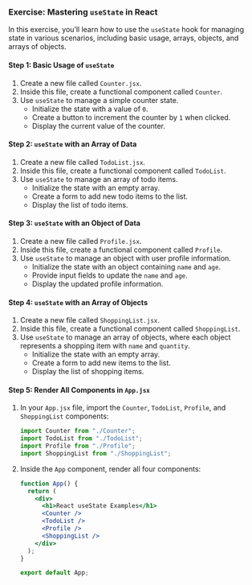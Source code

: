 ### Exercise: Mastering `useState` in React

In this exercise, you’ll learn how to use the `useState` hook for managing state in various scenarios, including basic usage, arrays, objects, and arrays of objects.

#### Step 1: Basic Usage of `useState`

1. Create a new file called `Counter.jsx`.
2. Inside this file, create a functional component called `Counter`.
3. Use `useState` to manage a simple counter state.
   - Initialize the state with a value of `0`.
   - Create a button to increment the counter by `1` when clicked.
   - Display the current value of the counter.

#### Step 2: `useState` with an Array of Data

1. Create a new file called `TodoList.jsx`.
2. Inside this file, create a functional component called `TodoList`.
3. Use `useState` to manage an array of todo items.
   - Initialize the state with an empty array.
   - Create a form to add new todo items to the list.
   - Display the list of todo items.

#### Step 3: `useState` with an Object of Data

1. Create a new file called `Profile.jsx`.
2. Inside this file, create a functional component called `Profile`.
3. Use `useState` to manage an object with user profile information.
   - Initialize the state with an object containing `name` and `age`.
   - Provide input fields to update the `name` and `age`.
   - Display the updated profile information.

#### Step 4: `useState` with an Array of Objects

1. Create a new file called `ShoppingList.jsx`.
2. Inside this file, create a functional component called `ShoppingList`.
3. Use `useState` to manage an array of objects, where each object represents a shopping item with `name` and `quantity`.
   - Initialize the state with an empty array.
   - Create a form to add new items to the list.
   - Display the list of shopping items.

#### Step 5: Render All Components in `App.jsx`

1. In your `App.jsx` file, import the `Counter`, `TodoList`, `Profile`, and `ShoppingList` components:

   ```jsx
   import Counter from "./Counter";
   import TodoList from "./TodoList";
   import Profile from "./Profile";
   import ShoppingList from "./ShoppingList";
   ```

2. Inside the `App` component, render all four components:

   ```jsx
   function App() {
     return (
       <div>
         <h1>React useState Examples</h1>
         <Counter />
         <TodoList />
         <Profile />
         <ShoppingList />
       </div>
     );
   }

   export default App;
   ```
